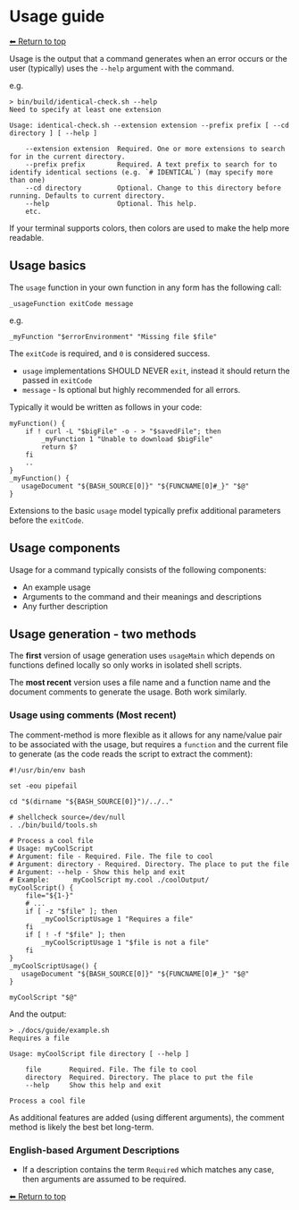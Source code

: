 # Usage guide

[⬅ Return to top](../index.md)

Usage is the output that a command generates when an error occurs or the user (typically) uses the `--help` argument with the command.

e.g.

    > bin/build/identical-check.sh --help
    Need to specify at least one extension

    Usage: identical-check.sh --extension extension --prefix prefix [ --cd directory ] [ --help ]

        --extension extension  Required. One or more extensions to search for in the current directory.
        --prefix prefix        Required. A text prefix to search for to identify identical sections (e.g. `# IDENTICAL`) (may specify more than one)
        --cd directory         Optional. Change to this directory before running. Defaults to current directory.
        --help                 Optional. This help.
        etc.

If your terminal supports colors, then colors are used to make the help more readable.

## Usage basics

The `usage` function in your own function in any form has the following call:

    _usageFunction exitCode message

e.g.

    _myFunction "$errorEnvironment" "Missing file $file"

The `exitCode` is required, and `0` is considered success.

- `usage` implementations SHOULD NEVER `exit`, instead it should return the passed in `exitCode`
- `message` - Is optional but highly recommended for all errors.

Typically it would be written as follows in your code:

    myFunction() {
        if ! curl -L "$bigFile" -o - > "$savedFile"; then
            _myFunction 1 "Unable to download $bigFile"
            return $?
        fi
        ..
    }
    _myFunction() {
       usageDocument "${BASH_SOURCE[0]}" "${FUNCNAME[0]#_}" "$@"
    }

Extensions to the basic `usage` model typically prefix additional parameters before the `exitCode`.

## Usage components

Usage for a command typically consists of the following components:

- An example usage
- Arguments to the command and their meanings and descriptions
- Any further description

## Usage generation - two methods

The **first** version of usage generation uses `usageMain` which depends on functions defined locally so only works in isolated shell scripts.

The **most recent** version uses a file name and a function name and the document comments to generate the usage. Both work similarly.

### Usage using comments (Most recent)

The comment-method is more flexible as it allows for any name/value pair to be associated with the usage, but requires a `function`
and the current file to generate (as the code reads the script to extract the comment):

    #!/usr/bin/env bash

    set -eou pipefail

    cd "$(dirname "${BASH_SOURCE[0]}")/../.."

    # shellcheck source=/dev/null
    . ./bin/build/tools.sh

    # Process a cool file
    # Usage: myCoolScript
    # Argument: file - Required. File. The file to cool
    # Argument: directory - Required. Directory. The place to put the file
    # Argument: --help - Show this help and exit
    # Example:      myCoolScript my.cool ./coolOutput/
    myCoolScript() {
        file="${1-}"
        # ...
        if [ -z "$file" ]; then
            _myCoolScriptUsage 1 "Requires a file"
        fi
        if [ ! -f "$file" ]; then
            _myCoolScriptUsage 1 "$file is not a file"
        fi
    }
    _myCoolScriptUsage() {
       usageDocument "${BASH_SOURCE[0]}" "${FUNCNAME[0]#_}" "$@"
    }

    myCoolScript "$@"

And the output:

    > ./docs/guide/example.sh
    Requires a file

    Usage: myCoolScript file directory [ --help ]

        file       Required. File. The file to cool
        directory  Required. Directory. The place to put the file
        --help     Show this help and exit

    Process a cool file

As additional features are added (using different arguments), the comment method is likely the best bet long-term.

### English-based Argument Descriptions

- If a description contains the term `Required` which matches any case, then arguments are assumed to be required.

[⬅ Return to top](../index.md)
